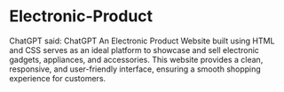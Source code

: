 # Electronic-Product
 ChatGPT said: ChatGPT An Electronic Product Website built using HTML and CSS serves as an ideal platform to showcase and sell electronic gadgets, appliances, and accessories. This website provides a clean, responsive, and user-friendly interface, ensuring a smooth shopping experience for customers.
